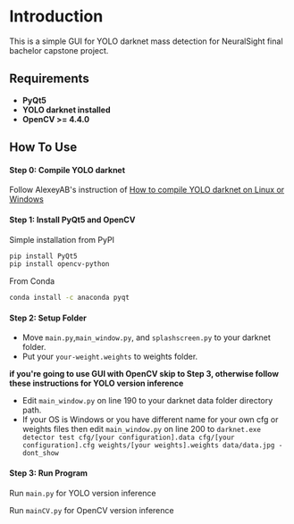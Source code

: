 # Introduction
 This is a simple GUI for YOLO darknet mass detection for NeuralSight final bachelor capstone project.

## Requirements
   - **PyQt5**
   - **YOLO darknet installed**
   - **OpenCV >= 4.4.0**

## How To Use

#### Step 0: Compile YOLO darknet 

Follow AlexeyAB's instruction of [How to compile YOLO darknet on Linux or Windows](https://github.com/AlexeyAB/darknet#how-to-compile-on-linuxmacos-using-cmake)

#### Step 1: Install PyQt5 and OpenCV

Simple installation from PyPI
```bash
pip install PyQt5
pip install opencv-python
```
From Conda
```bash
conda install -c anaconda pyqt
```

#### Step 2: Setup Folder

- Move `main.py`,`main_window.py`, and `splashscreen.py` to your darknet folder.
- Put your `your-weight.weights` to weights folder.

**if you're going to use GUI with OpenCV skip to Step 3, otherwise follow these instructions for YOLO version inference**
- Edit `main_window.py` on line 190 to your darknet data folder directory path.
- If your OS is Windows or you have different name for your own cfg or weights files then edit `main_window.py` on line 200 to `darknet.exe detector test cfg/[your configuration].data cfg/[your configuration].cfg weights/[your weights].weights data/data.jpg -dont_show`

#### Step 3: Run Program
Run `main.py` for YOLO version inference

Run `mainCV.py` for OpenCV version inference 

